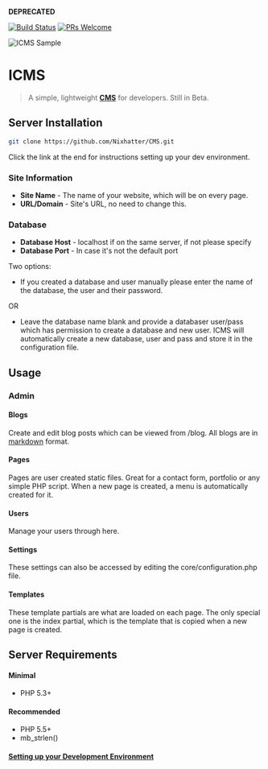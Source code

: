 **DEPRECATED**

[![Build Status](https://travis-ci.org/Nixhatter/CMS.svg?branch=master)](https://travis-ci.org/Nixhatter/CMS)
 [![PRs Welcome](https://img.shields.io/badge/PRs-welcome-brightgreen.svg?style=flat-square)](http://makeapullrequest.com)

![ICMS Sample](http://i.imgur.com/KkcxwGj.gif)

# ICMS
> A simple, lightweight **[CMS](https://en.wikipedia.org/wiki/Content_management_system)** for developers. Still in Beta.

## Server Installation
```sh
git clone https://github.com/Nixhatter/CMS.git
```
Click the link at the end for instructions setting up your dev environment.

### Site Information
* **Site Name** - The name of your website, which will be on every page.
* **URL/Domain** - Site's URL, no need to change this.

### Database
* **Database Host** - localhost if on the same server, if not please specify
* **Database Port** - In case it's not the default port

Two options:

* If you created a database and user manually please enter the name of the database, the user and their password.

OR

* Leave the database name blank and provide a databaser user/pass which has permission to create a database and new user. ICMS will automatically create a new database, user and pass and store it in the configuration file.

## Usage

### Admin
#### Blogs
Create and edit blog posts which can be viewed from /blog. All blogs are in [markdown](http://parsedown.org/demo) format.
#### Pages
Pages are user created static files. Great for a contact form, portfolio or any simple PHP script. When a new page is created, a menu is automatically created for it.
#### Users
Manage your users through here.
#### Settings
These settings can also be accessed by editing the core/configuration.php file.
#### Templates
These template partials are what are loaded on each page. The only special one is the index partial, which is the template that is copied when a new page is created.

## Server Requirements
#### Minimal
- PHP 5.3+

#### Recommended
- PHP 5.5+
- mb_strlen()

#### [Setting up your Development Environment](https://github.com/Nixhatter/CMS/blob/master/INSTALL.md)
